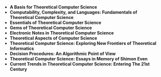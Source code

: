 <ul>
                                <li><b><a target="_blank" href="https://github.com/manjunath5496/Theoretical-Computer-Science-Books/blob/master/tcs(1).pdf" style="text-decoration:none;">A Basis for Theoretical Computer Science </a></b></li>
                                <li><b><a target="_blank" href="https://github.com/manjunath5496/Theoretical-Computer-Science-Books/blob/master/tcs(2).pdf" style="text-decoration:none;">Computability, Complexity, and Languages: Fundamentals of Theoretical Computer Science</a></b></li>
                                <li><b><a target="_blank" href="https://github.com/manjunath5496/Theoretical-Computer-Science-Books/blob/master/tcs(3).pdf" style="text-decoration:none;">Essentials of Theoretical Computer Science</a></b></li>
 <li><b><a target="_blank" href="https://github.com/manjunath5496/Theoretical-Computer-Science-Books/blob/master/tcs(4).pdf" style="text-decoration:none;">Gems of Theoretical Computer Science </a></b></li>                              
<li><b><a target="_blank" href="https://github.com/manjunath5496/Theoretical-Computer-Science-Books/blob/master/tcs(5).pdf" style="text-decoration:none;">Electronic Notes in Theoretical Computer Science </a></b></li>
                                
 <li><b><a target="_blank" href="https://github.com/manjunath5496/Theoretical-Computer-Science-Books/blob/master/tcs(6).pdf" style="text-decoration:none;">Theoretical Aspects of Computer Science</a></b></li>
                          
<li><b><a target="_blank" href="https://github.com/manjunath5496/Theoretical-Computer-Science-Books/blob/master/tcs(7).pdf" style="text-decoration:none;">Theoretical Computer Science: Exploring New Frontiers of Theoretical Informatics </a></b></li>
                                <li><b><a target="_blank" href="https://github.com/manjunath5496/Theoretical-Computer-Science-Books/blob/master/tcs(8).pdf" style="text-decoration:none;">Decision Procedures: An Algorithmic Point of View</a></b></li>
                                <li><b><a target="_blank" href="https://github.com/manjunath5496/Theoretical-Computer-Science-Books/blob/master/tcs(9).pdf" style="text-decoration:none;">Theoretical Computer Science: Essays in Memory of Shimon Even</a></b></li>
                                
<li><b><a target="_blank" href="https://github.com/manjunath5496/Theoretical-Computer-Science-Books/blob/master/tcs(10).pdf" style="text-decoration:none;">Current Trends in Theoretical Computer Science: Entering The 21st Century</a></b></li>  
 </ul>
	
